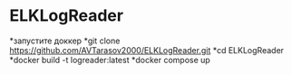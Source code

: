 # ELKLogReader
*запустите доккер
*git clone https://github.com/AVTarasov2000/ELKLogReader.git
*cd ELKLogReader
*docker build -t logreader:latest
*docker compose up
